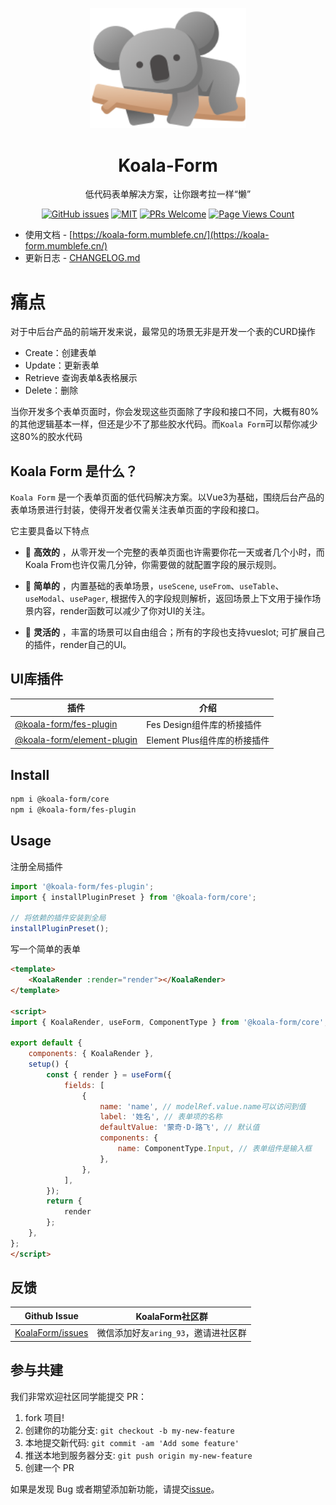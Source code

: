 <p align="center">
  <a href="../../">
    <img alt="koala" width="250" src="./docs/public/logo.png">
  </a>
</p>

<h1 align="center">Koala-Form</h1>

<div align="center">

低代码表单解决方案，让你跟考拉一样“懒”

[![GitHub issues](https://img.shields.io/github/issues/WeBankFinTech/KoalaForm.svg?style=flat-square)](../../issues)
[![MIT](https://img.shields.io/dub/l/vibe-d.svg?style=flat-square)](http://opensource.org/licenses/MIT)
[![PRs Welcome](https://img.shields.io/badge/PRs-welcome-brightgreen.svg?style=flat-square)](../../pulls)
[![Page Views Count](https://badges.toozhao.com/badges/01H51S4REBN596ZZ2BTNVV6566/green.svg)](https://badges.toozhao.com/stats/01H51S4REBN596ZZ2BTNVV6566 "Get your own page views count badge on badges.toozhao.com")

</div>

-   使用文档 - [https://koala-form.mumblefe.cn/](https://koala-form.mumblefe.cn/)
-   更新日志 - [CHANGELOG.md](./CHANGELOG.md)

# 痛点

对于中后台产品的前端开发来说，最常见的场景无非是开发一个表的CURD操作

-   Create：创建表单
-   Update：更新表单
-   Retrieve 查询表单&表格展示
-   Delete：删除

当你开发多个表单页面时，你会发现这些页面除了字段和接口不同，大概有80%的其他逻辑基本一样，但还是少不了那些胶水代码。而`Koala Form`可以帮你减少这80%的胶水代码

## Koala Form 是什么？

`Koala Form` 是一个表单页面的低代码解决方案。以Vue3为基础，围绕后台产品的表单场景进行封装，使得开发者仅需关注表单页面的字段和接口。

它主要具备以下特点

-   🚀 **高效的** ，从零开发一个完整的表单页面也许需要你花一天或者几个小时，而Koala From也许仅需几分钟，你需要做的就配置字段的展示规则。
-   🧨 **简单的** ，内置基础的表单场景，`useScene`, `useFrom`、`useTable`、`useModal`、`usePager`, 根据传入的字段规则解析，返回场景上下文用于操作场景内容，render函数可以减少了你对UI的关注。

-   💪 **灵活的** ，丰富的场景可以自由组合；所有的字段也支持vueslot; 可扩展自己的插件，render自己的UI。

## UI库插件

| 插件                                                                                                                         | 介绍                                                                    |
| ---------------------------------------------------------------------------------------------------------------------------- | ----------------------------------------------------------------------- |
| [@koala-form/fes-plugin](https://koala-form.mumblefe.cn/zh/ui/fes.html)                                        | Fes Design组件库的桥接插件                                            |
| [@koala-form/element-plugin](https://koala-form.mumblefe.cn/zh/ui/element.html)                       | Element Plus组件库的桥接插件                                |

## Install

```bash
npm i @koala-form/core
npm i @koala-form/fes-plugin
```

## Usage
注册全局插件
```js
import '@koala-form/fes-plugin';
import { installPluginPreset } from '@koala-form/core';

// 将依赖的插件安装到全局
installPluginPreset();
```
写一个简单的表单
```html
<template>
    <KoalaRender :render="render"></KoalaRender>
</template>

<script>
import { KoalaRender, useForm, ComponentType } from '@koala-form/core';

export default {
    components: { KoalaRender },
    setup() {
        const { render } = useForm({
            fields: [
                {
                    name: 'name', // modelRef.value.name可以访问到值
                    label: '姓名', // 表单项的名称
                    defaultValue: '蒙奇·D·路飞', // 默认值
                    components: {
                        name: ComponentType.Input, // 表单组件是输入框
                    },
                },
            ],
        });
        return {
            render
        };
    },
};
</script>
```
## 反馈

| Github Issue                         | KoalaForm社区群                        |
 | ------------------------------------ | ------------------------------------------------------------------------------------------------ |
| [KoalaForm/issues](../../issues) | 微信添加好友`aring_93`，邀请进社区群 |

## 参与共建

我们非常欢迎社区同学能提交 PR：

1. fork 项目!
2. 创建你的功能分支: `git checkout -b my-new-feature`
3. 本地提交新代码: `git commit -am 'Add some feature'`
4. 推送本地到服务器分支: `git push origin my-new-feature`
5. 创建一个 PR

如果是发现 Bug 或者期望添加新功能，请提交[issue](../../issues)。